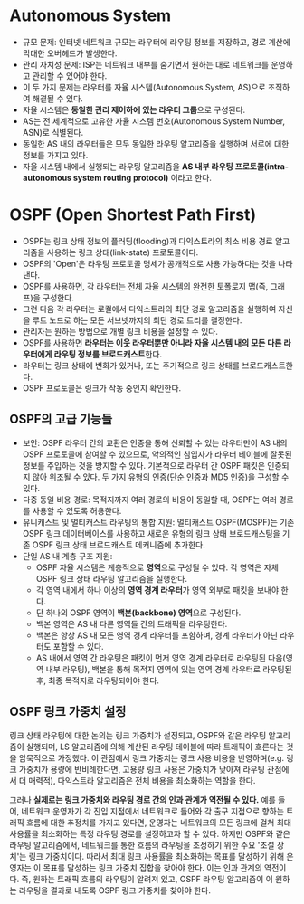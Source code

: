 # Autonomous System
- 규모 문제: 인터넷 네트워크 규모는 라우터에 라우팅 정보를 저장하고, 경로 계산에 막대한 오버헤드가 발생한다.
- 관리 자치성 문제: ISP는 네트워크 내부를 숨기면서 원하는 대로 네트워크를 운영하고 관리할 수 있어야 한다.
- 이 두 가지 문제는 라우터를 자율 시스템(Autonomous System, AS)으로 조직하여 해결될 수 있다.
- 자율 시스템은 **동일한 관리 제어하에 있는 라우터 그룹**으로 구성된다.
- AS는 전 세계적으로 고유한 자율 시스템 번호(Autonomous System Number, ASN)로 식별된다.
- 동일한 AS 내의 라우터들은 모두 동일한 라우팅 알고리즘을 실행하며 서로에 대한 정보를 가지고 있다.
- 자율 시스템 내에서 실행되는 라우팅 알고리즘을 **AS 내부 라우팅 프로토콜(intra-autonomous system routing protocol)** 이라고 한다.
# OSPF (Open Shortest Path First)
- OSPF는 링크 상태 정보의 플러딩(flooding)과 다익스트라의 최소 비용 경로 알고리즘을 사용하는 링크 상태(link-state) 프로토콜이다.
- OSPF의 'Open'은 라우팅 프로토콜 명세가 공개적으로 사용 가능하다는 것을 나타낸다.
- OSPF를 사용하면, 각 라우터는 전체 자율 시스템의 완전한 토폴로지 맵(즉, 그래프)을 구성한다.
- 그런 다음 각 라우터는 로컬에서 다익스트라의 최단 경로 알고리즘을 실행하여 자신을 루트 노드로 하는 모든 서브넷까지의 최단 경로 트리를 결정한다.
- 관리자는 원하는 방법으로 개별 링크 비용을 설정할 수 있다.
- OSPF를 사용하면 **라우터는 이웃 라우터뿐만 아니라 자율 시스템 내의 모든 다른 라우터에게 라우팅 정보를 브로드캐스트**한다.
- 라우터는 링크 상태에 변화가 있거나, 또는 주기적으로 링크 상태를 브로드캐스트한다.
- OSPF 프로토콜은 링크가 작동 중인지 확인한다.
## OSPF의 고급 기능들
- 보안: OSPF 라우터 간의 교환은 인증을 통해 신뢰할 수 있는 라우터만이 AS 내의 OSPF 프로토콜에 참여할 수 있으므로, 악의적인 침입자가 라우터 테이블에 잘못된 정보를 주입하는 것을 방지할 수 있다. 기본적으로 라우터 간 OSPF 패킷은 인증되지 않아 위조될 수 있다. 두 가지 유형의 인증(단순 인증과 MD5 인증)을 구성할 수 있다.
- 다중 동일 비용 경로: 목적지까지 여러 경로의 비용이 동일할 때, OSPF는 여러 경로를 사용할 수 있도록 허용한다.
- 유니캐스트 및 멀티캐스트 라우팅의 통합 지원: 멀티캐스트 OSPF(MOSPF)는 기존 OSPF 링크 데이터베이스를 사용하고 새로운 유형의 링크 상태 브로드캐스팅을 기존 OSPF 링크 상태 브로드캐스트 메커니즘에 추가한다.
- 단일 AS 내 계층 구조 지원: 
	- OSPF 자율 시스템은 계층적으로 **영역**으로 구성될 수 있다. 각 영역은 자체 OSPF 링크 상태 라우팅 알고리즘을 실행한다.
	- 각 영역 내에서 하나 이상의 **영역 경계 라우터**가 영역 외부로 패킷을 보내야 한다.
	- 단 하나의 OSPF 영역이 **백본(backbone) 영역**으로 구성된다.
	- 백본 영역은 AS 내 다른 영역들 간의 트래픽을 라우팅한다.
	- 백본은 항상 AS 내 모든 영역 경계 라우터를 포함하며, 경계 라우터가 아닌 라우터도 포함할 수 있다.
	- AS 내에서 영역 간 라우팅은 패킷이 먼저 영역 경계 라우터로 라우팅된 다음(영역 내부 라우팅), 백본을 통해 목적지 영역에 있는 영역 경계 라우터로 라우팅된 후, 최종 목적지로 라우팅되어야 한다.

## OSPF 링크 가중치 설정
링크 상태 라우팅에 대한 논의는 링크 가중치가 설정되고, OSPF와 같은 라우팅 알고리즘이 실행되며, LS 알고리즘에 의해 계산된 라우팅 테이블에 따라 트래픽이 흐른다는 것을 암묵적으로 가정했다.
이 관점에서 링크 가중치는 링크 사용 비용을 반영하며(e.g. 링크 가중치가 용량에 반비례한다면, 고용량 링크 사용은 가중치가 낮아져 라우팅 관점에서 더 매력적), 다익스트라 알고리즘은 전체 비용을 최소화하는 역할을 한다.

그러나 **실제로는 링크 가중치와 라우팅 경로 간의 인과 관계가 역전될 수 있다.**
예를 들어, 네트워크 운영자가 각 진입 지점에서 네트워크로 들어와 각 출구 지점으로 향하는 트래픽 흐름에 대한 추정치를 가지고 있다면, 운영자는 네트워크의 모든 링크에 걸쳐 최대 사용률을 최소화하는 특정 라우팅 경로를 설정하고자 할 수 있다. 하지만 OSPF와 같은 라우팅 알고리즘에서, 네트워크를 통한 흐름의 라우팅을 조정하기 위한 주요 '조절 장치'는 링크 가중치이다. 따라서 최대 링크 사용률을 최소화하는 목표를 달성하기 위해 운영자는 이 목표를 달성하는 링크 가중치 집합을 찾아야 한다. 이는 인과 관계의 역전이다. 즉, 원하는 트래픽 흐름의 라우팅이 알려져 있고, OSPF 라우팅 알고리즘이 이 원하는 라우팅을 결과로 내도록 OSPF 링크 가중치를 찾아야 한다.
